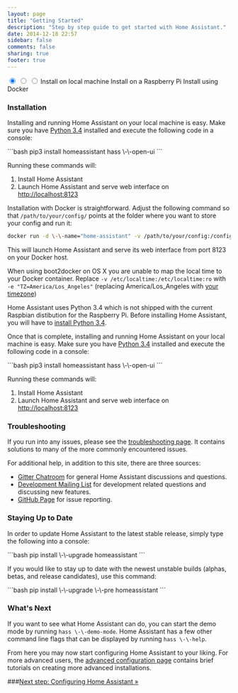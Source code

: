```yaml
---
layout: page
title: "Getting Started"
description: "Step by step guide to get started with Home Assistant."
date: 2014-12-18 22:57
sidebar: false
comments: false
sharing: true
footer: true
---
```


<div class='install-instructions-container'>
<input name='install-instructions' type='radio' id='normal-install' checked>
<input name='install-instructions' type='radio' id='raspberry-install'>
<input name='install-instructions' type='radio' id='docker-install'>
<label class='menu-selector normal' for='normal-install'>Install on local machine</label>
<label class='menu-selector raspberry' for='raspberry-install'>Install on a Raspberry Pi</label>
<label class='menu-selector docker' for='docker-install'>Install using Docker</label>


<h3>Installation</h3>


<div class='install-instructions normal'>
Installing and running Home Assistant on your local machine is easy. Make sure you have <a href='https://www.python.org/downloads/' target="_blank">Python 3.4</a> installed and execute the following code in a console:

<p>
```bash
pip3 install homeassistant
hass \-\-open-ui
```
</p>
<p>Running these commands will:</p>
<ol>
<li>Install Home Assistant</li>
<li>Launch Home Assistant and serve web interface on <a href='http://localhost:8123' target="_blank">http://localhost:8123</a></li>
</ol>
</div> <!-- INSTALL-INSTRUCTIONS NORMAL -->


<div class='install-instructions docker'>
<p>Installation with Docker is straightforward. Adjust the following command so that <code>/path/to/your/config/</code> points at the folder where you want to store your config and run it:</p>

```bash
docker run -d \-\-name="home-assistant" -v /path/to/your/config:/config -v /etc/localtime:/etc/localtime:ro \-\-net=host balloob/home-assistant
```

<p>This will launch Home Assistant and serve its web interface from port 8123 on your Docker host.</p>

<p class='note'>
When using boot2docker on OS X you are unable to map the local time to your Docker container. Replace <code>-v /etc/localtime:/etc/localtime:ro</code> with <code>-e "TZ=America/Los_Angeles"</code> (replacing America/Los_Angeles with <a href='http://en.wikipedia.org/wiki/List_of_tz_database_time_zones' target="_blank">your timezone</a>)
</p>
</div> <!-- INSTALL-INSTRUCTIONS DOCKER -->


<div class='install-instructions raspberry'>
<p>Home Assistant uses Python 3.4 which is not shipped with the current Raspbian distibution for the Raspberry Pi. Before installing Home Assistant, you will have to <a href="http://depado.markdownblog.com/2015-03-12-short-tutorial-raspbian-python3-4-rpi-gpio" target="_blank">install Python 3.4</a>.

Once that is complete, installing and running Home Assistant on your local machine is easy. Make sure you have <a href='https://www.python.org/downloads/' target="_blank">Python 3.4</a> installed and execute the following code in a console:

<p>
```bash
pip3 install homeassistant
hass \-\-open-ui
```
</p>
<p>Running these commands will:</p>
<ol>
<li>Install Home Assistant</li>
<li>Launch Home Assistant and serve web interface on <a href='http://localhost:8123' target="_blank">http://localhost:8123</a></li>
</ol>
</div> <!-- INSTALL-INSTRUCTIONS RASPBERRY -->


<h3>Troubleshooting</h3>

<p>If you run into any issues, please see the <a href='{{site_root}}/getting-started/troubleshooting.html'>troubleshooting page</a>. It contains solutions to many of the more commonly encountered issues.</p>

<p>For additional help, in addition to this site, there are three sources:
<ul>
<li><a href="https://gitter.im/balloob/home-assistant" target="_blank">Gitter Chatroom</a> for general Home Assistant discussions and questions.</li>
<li><a href="https://groups.google.com/forum/#!forum/home-assistant-dev" target="_blank">Development Mailing List</a> for development related questions and discussing new features.</li>
<li><a href="https://github.com/balloob/home-assistant" target="_blank">GitHub Page</a> for issue reporting.</li>
</ul>
</p>

<h3>Staying Up to Date</h3>
<p>In order to update Home Assistant to the latest stable release, simply type the following into a console:</p>
```bash
pip install \-\-upgrade homeassistant
```
<p>If you would like to stay up to date with the newest unstable builds (alphas, betas, and release candidates), use this command:</p>
```bash
pip install \-\-upgrade \-\-pre homeassistant
```

<h3>What's Next</h3>
<p>If you want to see what Home Assistant can do, you can start the demo mode by running <code>hass \-\-demo-mode</code>. Home Assistant has a few other command line flags that can be displayed by running <code>hass \-\-help</code>.</p>
<p>From here you may now start configuring Home Assistant to your liking. For more advanced users, the <a href='{{site_root}}/getting-started/advanced.html'>advanced configuration page</a> contains brief tutorials on creating more advanced installations.</p>


###[Next step: Configuring Home Assistant &raquo;](/getting-started/configuration.html)
